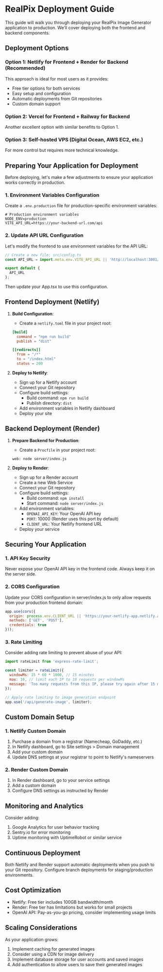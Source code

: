 # RealPix Deployment Guide

This guide will walk you through deploying your RealPix Image Generator application to production. We'll cover deploying both the frontend and backend components.

## Deployment Options

### Option 1: Netlify for Frontend + Render for Backend (Recommended)

This approach is ideal for most users as it provides:
- Free tier options for both services
- Easy setup and configuration
- Automatic deployments from Git repositories
- Custom domain support

### Option 2: Vercel for Frontend + Railway for Backend

Another excellent option with similar benefits to Option 1.

### Option 3: Self-hosted VPS (Digital Ocean, AWS EC2, etc.)

For more control but requires more technical knowledge.

## Preparing Your Application for Deployment

Before deploying, let's make a few adjustments to ensure your application works correctly in production.

### 1. Environment Variables Configuration

Create a `.env.production` file for production-specific environment variables:

```
# Production environment variables
NODE_ENV=production
VITE_API_URL=https://your-backend-url.com/api
```

### 2. Update API URL Configuration

Let's modify the frontend to use environment variables for the API URL:

```javascript
// Create a new file: src/config.ts
const API_URL = import.meta.env.VITE_API_URL || 'http://localhost:3001/api';

export default {
  API_URL
};
```

Then update your App.tsx to use this configuration.

## Frontend Deployment (Netlify)

1. **Build Configuration**:
   - Create a `netlify.toml` file in your project root:
   ```toml
   [build]
     command = "npm run build"
     publish = "dist"
   
   [[redirects]]
     from = "/*"
     to = "/index.html"
     status = 200
   ```

2. **Deploy to Netlify**:
   - Sign up for a Netlify account
   - Connect your Git repository
   - Configure build settings:
     - Build command: `npm run build`
     - Publish directory: `dist`
   - Add environment variables in Netlify dashboard
   - Deploy your site

## Backend Deployment (Render)

1. **Prepare Backend for Production**:
   - Create a `Procfile` in your project root:
   ```
   web: node server/index.js
   ```

2. **Deploy to Render**:
   - Sign up for a Render account
   - Create a new Web Service
   - Connect your Git repository
   - Configure build settings:
     - Build command: `npm install`
     - Start command: `node server/index.js`
   - Add environment variables:
     - `OPENAI_API_KEY`: Your OpenAI API key
     - `PORT`: 10000 (Render uses this port by default)
     - `CLIENT_URL`: Your Netlify frontend URL
   - Deploy your service

## Securing Your Application

### 1. API Key Security

Never expose your OpenAI API key in the frontend code. Always keep it on the server side.

### 2. CORS Configuration

Update your CORS configuration in server/index.js to only allow requests from your production frontend domain:

```javascript
app.use(cors({
  origin: process.env.CLIENT_URL || 'https://your-netlify-app.netlify.app',
  methods: ['GET', 'POST'],
  credentials: true
}));
```

### 3. Rate Limiting

Consider adding rate limiting to prevent abuse of your API:

```javascript
import rateLimit from 'express-rate-limit';

const limiter = rateLimit({
  windowMs: 15 * 60 * 1000, // 15 minutes
  max: 10, // limit each IP to 10 requests per windowMs
  message: 'Too many requests from this IP, please try again after 15 minutes'
});

// Apply rate limiting to image generation endpoint
app.use('/api/generate-image', limiter);
```

## Custom Domain Setup

### 1. Netlify Custom Domain
1. Purchase a domain from a registrar (Namecheap, GoDaddy, etc.)
2. In Netlify dashboard, go to Site settings > Domain management
3. Add your custom domain
4. Update DNS settings at your registrar to point to Netlify's nameservers

### 2. Render Custom Domain
1. In Render dashboard, go to your service settings
2. Add a custom domain
3. Configure DNS settings as instructed by Render

## Monitoring and Analytics

Consider adding:
1. Google Analytics for user behavior tracking
2. Sentry.io for error monitoring
3. Uptime monitoring with UptimeRobot or similar service

## Continuous Deployment

Both Netlify and Render support automatic deployments when you push to your Git repository. Configure branch deployments for staging/production environments.

## Cost Optimization

- Netlify: Free tier includes 100GB bandwidth/month
- Render: Free tier has limitations but works for small projects
- OpenAI API: Pay-as-you-go pricing, consider implementing usage limits

## Scaling Considerations

As your application grows:
1. Implement caching for generated images
2. Consider using a CDN for image delivery
3. Implement database storage for user accounts and saved images
4. Add authentication to allow users to save their generated images
